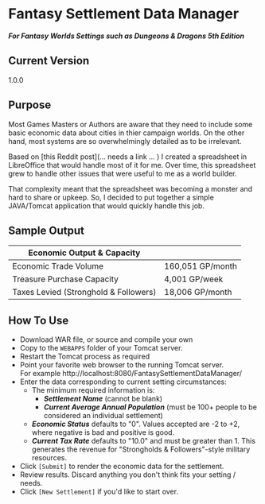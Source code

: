 # Fantasy Settlement Data Manager

***For Fantasy Worlds Settings such as Dungeons & Dragons 5th Edition***

## Current Version
1.0.0

## Purpose
Most Games Masters or Authors are aware that they need to include some basic
economic data about cities in thier campaign worlds.  On the other hand, most
systems are so overwhelmingly detailed as to be irrelevant.

Based on [this Reddit post](... needs a link ... ) I created a spreadsheet in 
LibreOffice that would handle most of it for me.  Over time, this spreadsheet
grew to handle other issues that were useful to me as a world builder.

That complexity meant that the spreadsheet was becoming a monster and hard to
share or upkeep.  So, I decided to put together a simple JAVA/Tomcat 
application that would quickly handle this job.

## Sample Output

| Economic Output & Capacity            |                  |
| ------------------------------------- | ---------------- |
| Economic Trade Volume                 | 160,051 GP/month |
| Treasure Purchase Capacity            |   4,001 GP/week  |
| Taxes Levied (Stronghold & Followers) | 18,006 GP/month  |

## How To Use
* Download WAR file, or source and compile your own
* Copy to the `WEBAPPS` folder of your Tomcat server.
* Restart the Tomcat process as required
* Point your favorite web browser to the running Tomcat server.  
For example http://localhost:8080/FantasySettlementDataManager/
* Enter the data corresponding to current setting circumstances:
  * The minimum required information is:
    * ***Settlement Name*** (cannot be blank)
    * ***Current Average Annual Population*** (must be 100+ people to be considered 
    an individual settlement)
  * ***Economic Status*** defaults to "0".  Values accepted are -2 to +2, where 
  negative is bad and positive is good.
  * ***Current Tax Rate*** defaults to "10.0" and must be greater than 1.  This 
  generates the revenue for "Strongholds & Followers"-style military 
  resources.
* Click `[Submit]` to render the economic data for the settlement.
 * Review results.  Discard anything you don't think fits your setting / needs.
* Click `[New Settlement]` if you'd like to start over.

